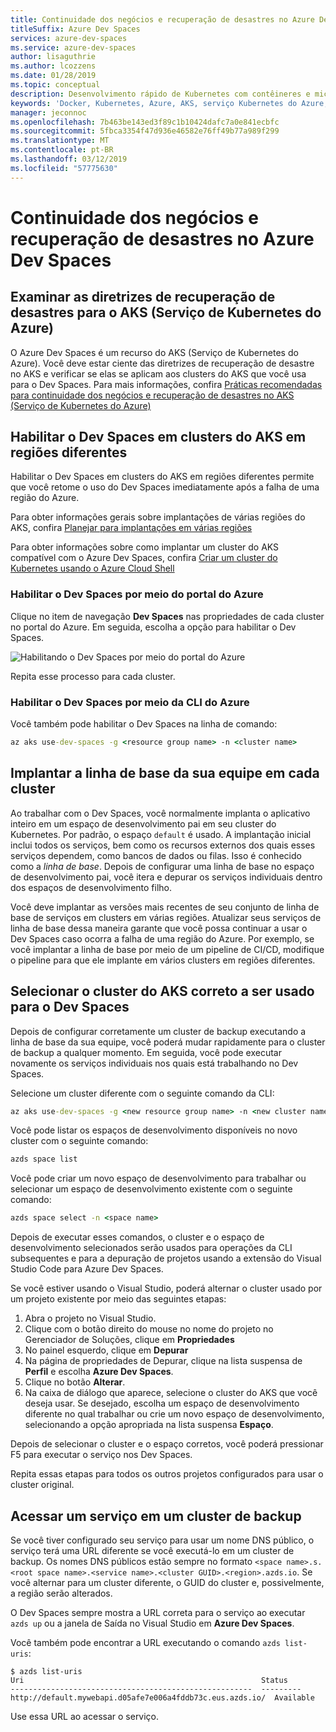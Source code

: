 ```yaml
---
title: Continuidade dos negócios e recuperação de desastres no Azure Dev Spaces
titleSuffix: Azure Dev Spaces
services: azure-dev-spaces
ms.service: azure-dev-spaces
author: lisaguthrie
ms.author: lcozzens
ms.date: 01/28/2019
ms.topic: conceptual
description: Desenvolvimento rápido de Kubernetes com contêineres e microsserviços no Azure
keywords: 'Docker, Kubernetes, Azure, AKS, serviço Kubernetes do Azure, contêineres, Helm, malha de serviço, o roteamento de malha do serviço, kubectl, k8s '
manager: jeconnoc
ms.openlocfilehash: 7b463be143ed3f89c1b10424dafc7a0e841ecbfc
ms.sourcegitcommit: 5fbca3354f47d936e46582e76ff49b77a989f299
ms.translationtype: MT
ms.contentlocale: pt-BR
ms.lasthandoff: 03/12/2019
ms.locfileid: "57775630"
---
```

# <a name="business-continuity-and-disaster-recovery-in-azure-dev-spaces"></a>Continuidade dos negócios e recuperação de desastres no Azure Dev Spaces

## <a name="review-disaster-recovery-guidance-for-azure-kubernetes-service-aks"></a>Examinar as diretrizes de recuperação de desastres para o AKS (Serviço de Kubernetes do Azure)

O Azure Dev Spaces é um recurso do AKS (Serviço de Kubernetes do Azure). Você deve estar ciente das diretrizes de recuperação de desastre no AKS e verificar se elas se aplicam aos clusters do AKS que você usa para o Dev Spaces. Para mais informações, confira [Práticas recomendadas para continuidade dos negócios e recuperação de desastres no AKS (Serviço de Kubernetes do Azure)](https://docs.microsoft.com/azure/aks/operator-best-practices-multi-region)

## <a name="enable-dev-spaces-on-aks-clusters-in-different-regions"></a>Habilitar o Dev Spaces em clusters do AKS em regiões diferentes

Habilitar o Dev Spaces em clusters do AKS em regiões diferentes permite que você retome o uso do Dev Spaces imediatamente após a falha de uma região do Azure.

Para obter informações gerais sobre implantações de várias regiões do AKS, confira [Planejar para implantações em várias regiões](https://docs.microsoft.com/azure/aks/operator-best-practices-multi-region#plan-for-multi-region-deployment)

Para obter informações sobre como implantar um cluster do AKS compatível com o Azure Dev Spaces, confira [Criar um cluster do Kubernetes usando o Azure Cloud Shell](https://docs.microsoft.com/azure/dev-spaces/how-to/create-cluster-cloud-shell)

### <a name="enable-dev-spaces-via-the-azure-portal"></a>Habilitar o Dev Spaces por meio do portal do Azure

Clique no item de navegação **Dev Spaces** nas propriedades de cada cluster no portal do Azure. Em seguida, escolha a opção para habilitar o Dev Spaces.

![Habilitando o Dev Spaces por meio do portal do Azure](../media/common/enable-dev-spaces.jpg)

Repita esse processo para cada cluster.

### <a name="enable-dev-spaces-via-the-azure-cli"></a>Habilitar o Dev Spaces por meio da CLI do Azure

Você também pode habilitar o Dev Spaces na linha de comando:

```cmd
az aks use-dev-spaces -g <resource group name> -n <cluster name>
```

## <a name="deploy-your-teams-baseline-to-each-cluster"></a>Implantar a linha de base da sua equipe em cada cluster

Ao trabalhar com o Dev Spaces, você normalmente implanta o aplicativo inteiro em um espaço de desenvolvimento pai em seu cluster do Kubernetes. Por padrão, o espaço `default` é usado. A implantação inicial inclui todos os serviços, bem como os recursos externos dos quais esses serviços dependem, como bancos de dados ou filas. Isso é conhecido como a *linha de base*. Depois de configurar uma linha de base no espaço de desenvolvimento pai, você itera e depurar os serviços individuais dentro dos espaços de desenvolvimento filho.

Você deve implantar as versões mais recentes de seu conjunto de linha de base de serviços em clusters em várias regiões. Atualizar seus serviços de linha de base dessa maneira garante que você possa continuar a usar o Dev Spaces caso ocorra a falha de uma região do Azure. Por exemplo, se você implantar a linha de base por meio de um pipeline de CI/CD, modifique o pipeline para que ele implante em vários clusters em regiões diferentes.

## <a name="select-the-correct-aks-cluster-to-use-for-dev-spaces"></a>Selecionar o cluster do AKS correto a ser usado para o Dev Spaces

Depois de configurar corretamente um cluster de backup executando a linha de base da sua equipe, você poderá mudar rapidamente para o cluster de backup a qualquer momento. Em seguida, você pode executar novamente os serviços individuais nos quais está trabalhando no Dev Spaces.

Selecione um cluster diferente com o seguinte comando da CLI:

```cmd
az aks use-dev-spaces -g <new resource group name> -n <new cluster name>
```

Você pode listar os espaços de desenvolvimento disponíveis no novo cluster com o seguinte comando:

```cmd
azds space list
```

Você pode criar um novo espaço de desenvolvimento para trabalhar ou selecionar um espaço de desenvolvimento existente com o seguinte comando:

```cmd
azds space select -n <space name>
```

Depois de executar esses comandos, o cluster e o espaço de desenvolvimento selecionados serão usados para operações da CLI subsequentes e para a depuração de projetos usando a extensão do Visual Studio Code para Azure Dev Spaces.

Se você estiver usando o Visual Studio, poderá alternar o cluster usado por um projeto existente por meio das seguintes etapas:

1. Abra o projeto no Visual Studio.
1. Clique com o botão direito do mouse no nome do projeto no Gerenciador de Soluções, clique em **Propriedades**
1. No painel esquerdo, clique em **Depurar**
1. Na página de propriedades de Depurar, clique na lista suspensa de **Perfil** e escolha **Azure Dev Spaces**.
1. Clique no botão **Alterar**.
1. Na caixa de diálogo que aparece, selecione o cluster do AKS que você deseja usar. Se desejado, escolha um espaço de desenvolvimento diferente no qual trabalhar ou crie um novo espaço de desenvolvimento, selecionando a opção apropriada na lista suspensa **Espaço**.

Depois de selecionar o cluster e o espaço corretos, você poderá pressionar F5 para executar o serviço nos Dev Spaces.

Repita essas etapas para todos os outros projetos configurados para usar o cluster original.

## <a name="access-a-service-on-a-backup-cluster"></a>Acessar um serviço em um cluster de backup

Se você tiver configurado seu serviço para usar um nome DNS público, o serviço terá uma URL diferente se você executá-lo em um cluster de backup. Os nomes DNS públicos estão sempre no formato `<space name>.s.<root space name>.<service name>.<cluster GUID>.<region>.azds.io`. Se você alternar para um cluster diferente, o GUID do cluster e, possivelmente, a região serão alterados.

O Dev Spaces sempre mostra a URL correta para o serviço ao executar `azds up` ou a janela de Saída no Visual Studio em **Azure Dev Spaces**.

Você também pode encontrar a URL executando o comando `azds list-uris`:
```
$ azds list-uris
Uri                                                     Status
------------------------------------------------------  ---------
http://default.mywebapi.d05afe7e006a4fddb73c.eus.azds.io/  Available
```

Use essa URL ao acessar o serviço.

